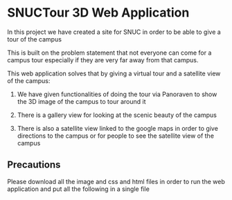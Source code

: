 # SNUCTour 3D Web Application

In this project we have created a site for SNUC in order to be able to give a tour of the campus

This is built on the problem statement that not everyone can come for a campus tour
especially if they are very far away from that campus.

This web application solves that by giving a virtual tour and a satellite view of the campus:

1) We have given functionalities of doing the tour via Panoraven to show the 3D image of the campus to tour around it

2) There is a gallery view for looking at the scenic beauty of the campus

3) There is also a satellite view linked to the google maps in order to give directions to the campus or for people to see the satellite view of the campus

## Precautions

Please download all the image and css and html files in order to run the web application and put all the following in a single file
